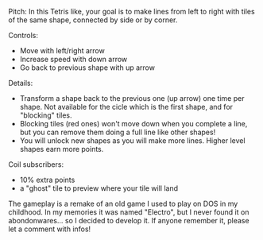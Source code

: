 Pitch:
In this Tetris like, your goal is to make lines from left to right with tiles of the same shape, connected by side or by corner.

Controls:
- Move with left/right arrow
- Increase speed with down arrow
- Go back to previous shape with up arrow

Details:
- Transform a shape back to the previous one (up arrow) one time per shape. Not available for the cicle which is the first shape, and for "blocking" tiles.
- Blocking tiles (red ones) won't move down when you complete a line, but you can remove them doing a full line like other shapes!
- You will unlock new shapes as you will make more lines. Higher level shapes earn more points.

Coil subscribers:
- 10% extra points
- a "ghost" tile to preview where your tile will land


The gameplay is a remake of an old game I used to play on DOS in my childhood. In my memories it was named "Electro", but I never found it on abondonwares... so I decided to develop it. If anyone remember it, please let a comment with infos!